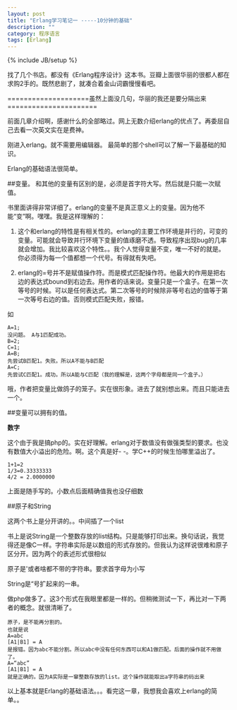 ```yaml
---
layout: post
title: "Erlang学习笔记一 -----10分钟的基础"
description: ""
category: 程序语言
tags: [Erlang]
---
```

{% include JB/setup %}

找了几个书店。都没有《Erlang程序设计》这本书。豆瓣上面很华丽的很都人都在求购2手的。既然悲剧了，就凑合着金山词霸慢慢看吧。
 
====================虽然上面没几句，华丽的我还是要分隔出来======================
 
前面几章介绍啊，感谢什么的全部略过。网上无数介绍erlang的优点了。再委屈自己去看一次英文实在是费神。
 
刚进入erlang。就不需要用编辑器。
最简单的那个shell可以了解一下最基础的知识。
 
Erlang的基础语法很简单。

##变量。
和其他的变量有区别的是，必须是首字符大写。然后就是只能一次赋值。

书里面讲得非常详细了。erlang的变量不是真正意义上的变量。因为他不能“变”啊。嘿嘿。我是这样理解的：
 
1. 这个和erlang的特性是有相关性的。erlang的主要工作环境是并行的，可变的变量。可能就会导致并行环境下变量的值琢磨不透。导致程序出现bug的几率就会增加。我比较喜欢这个特性。。我个人觉得变量不变，唯一不好的就是。你必须得为每一个值都想一个代号。有得就有失吧。

2. erlang的=号并不是赋值操作符。而是模式匹配操作符。他最大的作用是把右边的表达式bound到右边去。用作者的话来说。变量只是一个盒子。在第一次等号的时候。可以是任何表达式。第二次等号的时候除非等号右边的值等于第一次等号右边的值。否则模式匹配失败，报错。

如

    A=1;
    没问题。 A与1匹配成功。
    B=2;
    C=1;
    A=B;
    先尝试B匹配1。失败。所以A不能与B匹配
    A=C;
    先尝试C匹配1。成功。所以A能与C匹配（我的理解是，这两个字母都是同一个盒子。）
 
哦，作者把变量比做鸽子的笼子。实在很形象。进去了就别想出来。而且只能进去一个。
 
##变量可以拥有的值。

**数字**

这个由于我是搞php的。实在好理解。erlang对于数值没有做强类型的要求。也没有数值大小溢出的危险。啊。这个真是好- -。学C++的时候生怕哪里溢出了。

    1+1=2
    1/3=0.33333333
    4/2 = 2.0000000

上面是随手写的。小数点后面精确值我也没仔细数
 
##原子和String

这两个书上是分开讲的。。中间插了一个list

书上是说String是一个整数存放的list结构。只是能够打印出来。换句话说，我觉得还是像C一样。字符串实际是以数组的形式存放的。但我认为这样说很难和原子区分开。因为两个的表述形式很相似

原子是'或者啥都不带的字符串。要求首字母为小写

String是“号扩起来的一串。

做php做多了。这3个形式在我眼里都是一样的。但稍微测试一下，再比对一下两者的概念。就很清晰了。

    原子，是不能再分割的。
    也就是说
    A=abc
    [A1|B1] = A
    是报错。因为abc不能分割。所以abc中没有任何东西可以和A1做匹配。后面的操作就不用做了。
    A=“abc”
    [A1|B1] = A
    就是正确的。因为A实际是一窜整数存放的list。这个操作就能取出a字符串的码出来
 
以上基本就是Erlang的基础语法。。。看完这一章，我想我会喜欢上erlang的简单。。
 
 
 